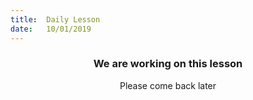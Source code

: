 ```yaml
---
title:  Daily Lesson
date:   10/01/2019
---
```


### <center>We are working on this lesson</center>
<center>Please come back later</center>